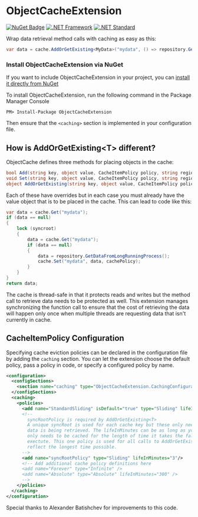 ObjectCacheExtension
====================

[![NuGet Badge](https://buildstats.info/nuget/ObjectCacheExtension)](https://www.nuget.org/packages/ObjectCacheExtension/) [![.NET Framework](https://img.shields.io/badge/.NET%20Framework-%3E%3D%204.0-red.svg)](#) [![.NET Standard](https://img.shields.io/badge/.NET%20Standard-%3E%3D%202.0-red.svg)](#)


Wrap data retrieval method calls with caching as easy as this:

```csharp
var data = cache.AddOrGetExisting<MyData>("mydata", () => repository.GetDataFromLongRunningProcess());
```

### Install ObjectCacheExtension via NuGet

If you want to include ObjectCacheExtension in your project, you can [install it directly from NuGet](https://www.nuget.org/packages/ObjectCacheExtension)

To install ObjectCacheExtension, run the following command in the Package Manager Console

```
PM> Install-Package ObjectCacheExtension
```

Then ensure that the `<caching>` section is implemented in your configuration file.

How is AddOrGetExisting&lt;T&gt; different?
-------------------------------------

ObjectCache defines three methods for placing objects in the cache: 

```csharp
bool Add(string key, object value, CacheItemPolicy policy, string regionName = null);
void Set(string key, object value, CacheItemPolicy policy, string regionName = null);
object AddOrGetExisting(string key, object value, CacheItemPolicy policy, string regionName = null);
```

Each of these have overrides but in each case you must already have the value object that is to be placed in the cache. This can lead to code like this:

```csharp
var data = cache.Get("mydata");
if (data == null)
{
    lock (syncroot)
    {
        data = cache.Get("mydata");
        if (data == null)
        {
            data = repository.GetDataFromLongRunningProcess();
            cache.Set("mydata", data, cachePolicy);
        }
    }
}
return data;
```

The cache is thread-safe in that it protects reads and writes but the method call to retrieve data needs to be protected as well. This extension manages synchronizing the function call to ensure that the cost of retrieving the data will happen only once when multiple threads are requesting data that isn't currently in cache.

CacheItemPolicy Configuration
-----------------------------

Specifying cache eviction policies can be declared in the configuration file by adding the `caching` section. You can let the extension choose the default policy, pass a policy in code, or specify a configured policy by name.

```xml
<configuration>
  <configSections>
    <section name="caching" type="ObjectCacheExtension.CachingConfigurationSection, ObjectCacheExtension" />
  </configSections>
  <caching>
    <policies>
      <add name="StandardSliding" isDefault="true" type="Sliding" lifeInMinutes="10"/>
      <!-- 
        syncRootPolicy is required by AddOrGetExisting<T> 
        A unique syncRoot is used for each cache key but these only need to live as long as
        data is being retrieved. The lifeInMinutes can be as long as you like but the syncRoot 
        only needs to be cached for the length of time it takes the fallbackFunction to 
        exectute. This one policy is used for all calls to AddOrGetExisting<T> so it should
        reflect the longest time possible.
      -->
      <add name="syncRootPolicy" type="Sliding" lifeInMinutes="3"/>
      <!-- Add additional cache policy definitions here
      <add name="Forever" type="Infinite" />
      <add name="Absolute" type="Absolute" lifeInMinutes="300" />
	  -->
    </policies>
  </caching>
</configuration>
```

Special thanks to Alexander Batishchev for improvements to this code.
